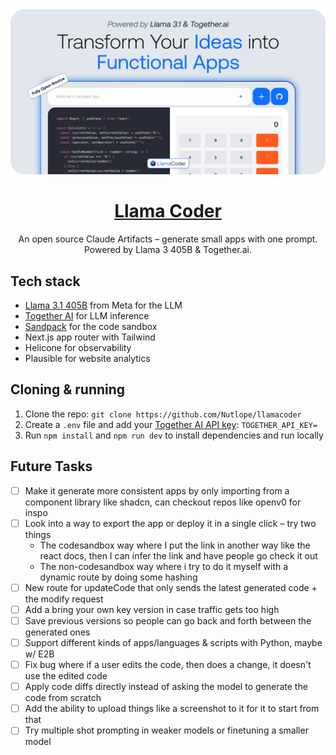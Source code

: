 <a href="https://www.llamacoder.io">
  <img alt="Llama Coder" src="./public/og-image.png">
  <h1 align="center">Llama Coder</h1>
</a>

<p align="center">
  An open source Claude Artifacts – generate small apps with one prompt. Powered by Llama 3 405B & Together.ai.
</p>

## Tech stack

- [Llama 3.1 405B](https://ai.meta.com/blog/meta-llama-3-1/) from Meta for the LLM
- [Together AI](https://dub.sh/together-ai) for LLM inference
- [Sandpack](https://sandpack.codesandbox.io/) for the code sandbox
- Next.js app router with Tailwind
- Helicone for observability
- Plausible for website analytics

## Cloning & running

1. Clone the repo: `git clone https://github.com/Nutlope/llamacoder`
2. Create a `.env` file and add your [Together AI API key](https://dub.sh/together-ai): `TOGETHER_API_KEY=`
3. Run `npm install` and `npm run dev` to install dependencies and run locally

## Future Tasks

- [ ] Make it generate more consistent apps by only importing from a component library like shadcn, can checkout repos like openv0 for inspo
- [ ] Look into a way to export the app or deploy it in a single click – try two things
  - The codesandbox way where I put the link in another way like the react docs, then I can infer the link and have people go check it out
  - The non-codesandbox way where i try to do it myself with a dynamic route by doing some hashing
- [ ] New route for updateCode that only sends the latest generated code + the modify request
- [ ] Add a bring your own key version in case traffic gets too high
- [ ] Save previous versions so people can go back and forth between the generated ones
- [ ] Support different kinds of apps/languages & scripts with Python, maybe w/ E2B
- [ ] Fix bug where if a user edits the code, then does a change, it doesn't use the edited code
- [ ] Apply code diffs directly instead of asking the model to generate the code from scratch
- [ ] Add the ability to upload things like a screenshot to it for it to start from that
- [ ] Try multiple shot prompting in weaker models or finetuning a smaller model
